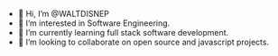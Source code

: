 - 👋 Hi, I’m @WALTDISNEP
- 👀 I’m interested in Software Engineering.
- 🌱 I’m currently learning full stack software development.
- 💞️ I’m looking to collaborate on open source and javascript projects.


<!---
WALTDISNEP/WALTDISNEP is a ✨ special ✨ repository because its `README.md` (this file) appears on your GitHub profile.
You can click the Preview link to take a look at your changes.
--->
